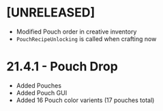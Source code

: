 # [UNRELEASED]
- Modified Pouch order in creative inventory
- `PouchRecipeUnlocking` is called when crafting now

# 21.4.1 - Pouch Drop
- Added Pouches
 - Added Pouch GUI
 - Added 16 Pouch color varients (17 pouches total)